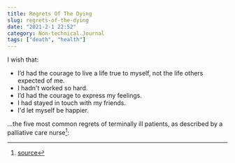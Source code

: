 ```yaml
---
title: Regrets Of The Dying
slug: regrets-of-the-dying
date: "2021-2-1 22:52"
category: Non-technical.Journal
tags: ["death", "health"]
---
```


I wish that:

- I’d had the courage to live a life true to myself, not the life others expected of me.
- I hadn't worked so hard.
- I’d had the courage to express my feelings.
- I had stayed in touch with my friends.
- I'd let myself be happier.

...the five most common regrets of terminally ill patients, as described by a
palliative care nurse[^1]:

[^1]: [source](https://bronnieware.com/blog/regrets-of-the-dying/)
